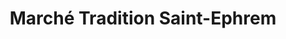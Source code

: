---
title: "Marché Tradition Saint-Ephrem"
url: /saint-ephrem-de-beauce/marche-tradition-saint-ephrem/
shop: supermarket
---
